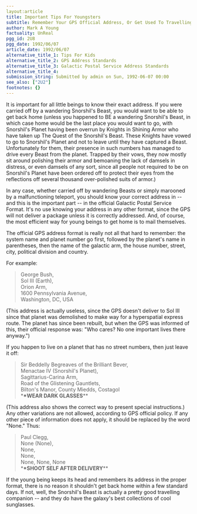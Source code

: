 ```yaml
---
layout:article
title: Important Tips For Youngsters
subtitle: Remember Your GPS Official Address, Or Get Used To Travelling
author: Mark A Young
factuality: UnReal
pgg_id: 2U8
pgg_date: 1992/06/07
article_date: 1992/06/07
alternative_title_1: Tips For Kids
alternative_title_2: GPS Address Standards
alternative_title_3: Galactic Postal Service Address Standards
alternative_title_4: 
submission_string: Submitted by admin on Sun, 1992-06-07 00:00
see_also: ["2U2"]
footnotes: {}
---
```

<div>
<p>It is important for all little beings to know their exact address. If you were carried off by a wandering Snorshil's Beast, you would want to be able to get back home (unless you happened to BE a wandering Snorshil's Beast, in which case home would be the last place you would want to go, with Snorshil's Planet having been overrun by Knights in Shining Armor who have taken up The Quest of the Snorshil's Beast. These Knights have vowed to go to Snorshil's Planet and not to leave until they have captured a Beast. Unfortunately for them, their presence in such numbers has managed to drive every Beast from the planet. Trapped by their vows, they now mostly sit around polishing their armor and bemoaning the lack of damsels in distress, or even damsels of any sort, since all people not required to be on Snorshil's Planet have been ordered off to protect their eyes from the reflections off several thousand over-polished suits of armor.)</p>
<p>In any case, whether carried off by wandering Beasts or simply marooned by a malfunctioning teleport, you should know your correct address in -- and this is the important part -- in the official Galactic Postal Service Format. It's no use knowing your address in any other format, since the GPS will not deliver a package unless it is correctly addressed. And, of course, the most efficient way for young beings to get home is to mail themselves.</p>
<p>The official GPS address format is really not all that hard to remember: the system name and planet number go first, followed by the planet's name in parentheses, then the name of the galactic arm, the house number, street, city, political division and country.</p>
<p>For example:</p>
<blockquote>George Bush,<br>
Sol III (Earth),<br>
Orion Arm,<br>
1600 Pennsylvania Avenue,<br>
Washington, DC, USA</blockquote>
<p>(This address is actually useless, since the GPS doesn't deliver to Sol III since that planet was demolished to make way for a hyperspatial express route. The planet has since been rebuilt, but when the GPS was informed of this, their official response was: "Who cares? No one important lives there anyway.")</p>
<p>If you happen to live on a planet that has no street numbers, then just leave it off:</p>
<blockquote>Sir Beddelly Begreaves of the Brilliant Bever,<br>
Menactae IV (Snorshil's Planet),<br>
Sagittarius-Carina Arm,<br>
Road of the Glistening Gauntlets,<br>
Bilton's Manor, County Miedds, Costagol<br>
*<strong>*WEAR DARK GLASSES</strong>**</blockquote>
<p>(This address also shows the correct way to present special instructions.) Any other variations are not allowed, according to GPS official policy. If any other piece of information does not apply, it should be replaced by the word "None." Thus:</p>
<blockquote>Paul Clegg,<br>
None (None),<br>
None,<br>
None,<br>
None, None, None<br>
*<strong>*SHOOT SELF AFTER DELIVERY</strong>**</blockquote>
<p>If the young being keeps its head and remembers its address in the proper format, there is no reason it shouldn't get back home within a few standard days. If not, well, the Snorshil's Beast is actually a pretty good travelling companion -- and they do have the galaxy's best collections of cool sunglasses.</p>
</div>
